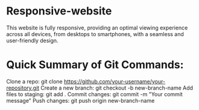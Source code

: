 # Responsive-website
This website is fully responsive, providing an optimal viewing experience across all devices, from desktops to smartphones, with a seamless and user-friendly design.

# Quick Summary of Git Commands:
Clone a repo: git clone https://github.com/your-username/your-repository.git
Create a new branch: git checkout -b new-branch-name
Add files to staging: git add .
Commit changes: git commit -m "Your commit message"
Push changes: git push origin new-branch-name
